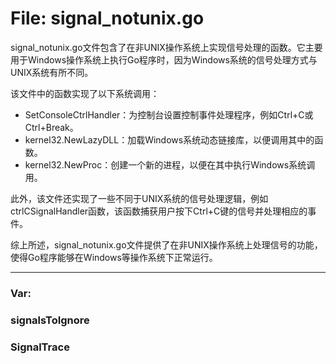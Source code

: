 # File: signal_notunix.go

signal_notunix.go文件包含了在非UNIX操作系统上实现信号处理的函数。它主要用于Windows操作系统上执行Go程序时，因为Windows系统的信号处理方式与UNIX系统有所不同。

该文件中的函数实现了以下系统调用：
- SetConsoleCtrlHandler：为控制台设置控制事件处理程序，例如Ctrl+C或Ctrl+Break。
- kernel32.NewLazyDLL：加载Windows系统动态链接库，以便调用其中的函数。
- kernel32.NewProc：创建一个新的进程，以便在其中执行Windows系统调用。

此外，该文件还实现了一些不同于UNIX系统的信号处理逻辑，例如ctrlCSignalHandler函数，该函数捕获用户按下Ctrl+C键的信号并处理相应的事件。

综上所述，signal_notunix.go文件提供了在非UNIX操作系统上处理信号的功能，使得Go程序能够在Windows等操作系统下正常运行。




---

### Var:

### signalsToIgnore





### SignalTrace





